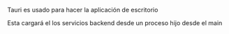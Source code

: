 
Tauri es usado para hacer la aplicación de escritorio

Esta cargará el los servicios backend desde un proceso hijo desde el main

